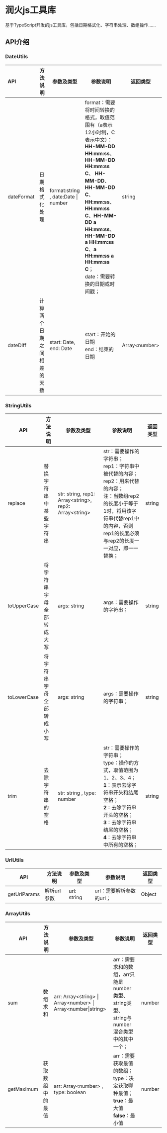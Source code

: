 # 润火js工具库

基于TypeScript开发的js工具库，包括日期格式化、字符串处理、数组操作……

## API介绍

### DateUtils
| API        |方法说明| 参数及类型                       | 参数说明   | 返回类型 |
|:----------|-|-------------------------------|------|-----|
| dateFormat| 日期格式化处理 | format:string , date:Date \| number | format：需要将时间转换的格式，取值范围有（a表示12小时制，C表示中文）： **HH-MM-DD HH:mm:ss**、**HH-MM-DD HH:mm:ss C**、 **HH-MM-DD**、**HH-MM-DD C**、**HH:mm:ss**、**HH:mm:ss C**、**HH-MM-DD a HH:mm:ss**、 **HH-MM-DD a HH:mm:ss C**、**a HH:mm:ss** **a HH:mm:ss C**；<br/>date：需要转换的日期或时间戳； |string|
| dateDiff | 计算两个日期之间相差的天数 | start: Date, end: Date | start：开始的日期<br/>end：结束的日期 |Array\<number>|


### StringUtils
| API  |方法说明| 参数及类型 | 参数说明 | 返回类型     |
| ---- |-| ---------- | ---------------- | ---- |
| replace| 替换字符串中某些字符串 | str: string, rep1: Array\<string>, rep2: Array\<string> | str：需要操作的字符串；<br/>rep1：字符串中被代替的内容；<br/>rep2：用来代替的内容；<br/>注：当数组rep2的长度小于等于1时，将用该字符串代替rep1中的内容，否则rep1的长度必须与rep2的长度一一对应，即一一替换； | string |
| toUpperCase| 将字符串字母全部转成大写 | args: string | args：需要操作的字符串； | string |
| toLowerCase |将字符串字母全部转成小写| args: string | args：需要操作的字符串； | string |
| trim| 去除字符串的空格 | str: string , type: number | str：需要操作的字符串；<br/>type：操作的方式，取值范围为1、2、3、4；<br/>**1**：表示去除字符串开头和结尾空格；<br/>**2**：去除字符串开头的空格；<br/>**3**：去除字符串结尾的空格；<br/>**4**：去除字符串中所有的空格； | string |

### UrlUtils

| API         | 方法说明 | 参数及类型  | 参数说明                 | 返回类型 |
| ------------ |---| ----------- | ------------------------ | -------- |
| getUrlParams |解析url参数| url: string | url：需要解析参数的url； | Object   |

### ArrayUtils

| API       | 方法说明 | 参数及类型                                      | 参数说明                                                     | 返回类型         |
| ----------|-- | ----------------------------------------------- | ------------------------------------------------------------ | ---------------- |
| sum        |数组求和| arr: Array\<string> \| Array\<number> \| Array<number\|string> | arr：需要求和的数组，arr只能是number类型、string类型、string与number混合类型中的其中一个； | number |
| getMaximum |获取数组中的最值| arr: Array\<number> , type: boolean | arr：需要获取最值的数组；<br/>type：决定获取哪种最值；<br/>**true**：最大值<br/>**false**：最小值 | number           |

